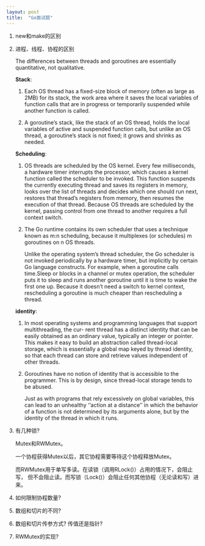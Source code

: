 ```yaml
---
layout: post
title:  "Go面试题"
---
```


1. new和make的区别
2. 进程、线程、协程的区别

    The differences between threads and goroutines are essentially quantitative, not qualitative.
    
    **Stack**: 
    1. Each OS thread has a fixed-size block of memory (often as large
        as 2MB) for its stack, the work area where it saves the local
        variables of function calls that are in progress or temporarily
        suspended while another function is called.
    
    2. A goroutine’s stack, like the stack of an OS thread, holds the local
        variables of active and suspended function calls, but unlike an OS
        thread, a goroutine’s stack is not fixed; it grows and shrinks as
        needed.
    
    **Scheduling**: 
    1. OS threads are scheduled by the OS kernel. Every few
        milliseconds, a hardware timer interrupts the processor, which
        causes a kernel function called the scheduler to be invoked. This
        function suspends the currently executing thread and saves its
        registers in memory, looks over the list of threads and decides
        which one should run next, restores that thread’s registers from
        memory, then resumes the execution of that thread. Because OS
        threads are scheduled by the kernel, passing control from one
        thread to another requires a full context switch.
        
    2. The Go runtime contains its own scheduler that uses a technique
        known as m:n scheduling, because it multiplexes (or schedules) m
        goroutines on n OS threads.
        
        Unlike the operating system’s thread scheduler, the Go scheduler is not invoked periodically
        by a hardware timer, but implicitly by certain Go language constructs. For example, when a
        goroutine calls time.Sleep or blocks in a channel or mutex operation, the scheduler puts it to
        sleep and runs another goroutine until it is time to wake the first one up. Because it doesn’t
        need a switch to kernel context, rescheduling a goroutine is much cheaper than rescheduling a
        thread.
        
    **identity**:
    1. In most operating systems and programming languages that
        support multithreading, the cur- rent thread has a distinct identity
        that can be easily obtained as an ordinary value, typically an integer
        or pointer. This makes it easy to build an abstraction called
        thread-local storage, which is essentially a global map keyed by
        thread identity, so that each thread can store and retrieve values
        independent of other threads.
        
    2. Goroutines have no notion of identity that is accessible to the
        programmer. This is by design, since thread-local storage tends to be
        abused.
        
        Just as with programs that rely excessively on global
        variables, this can lead to an unhealthy ‘‘action at a distance’’ in
        which the behavior of a function is not determined by its arguments
        alone, but by the identity of the thread in which it runs.
    
3. 有几种锁?

   Mutex和RWMutex。
   
   一个协程获得Mutex以后，其它协程需要等待这个协程释放Mutex。
   
   而RWMutex用于单写多读。在读锁（调用RLock()）占用的情况下，会阻止写，
   但不会阻止读。而写锁（Lock()）会阻止任何其他协程（无论读和写）进来。
   
4. 如何限制协程数量?
5. 数组和切片的不同?
6. 数组和切片传参方式? 传值还是指针?
7. RWMutex的实现?

